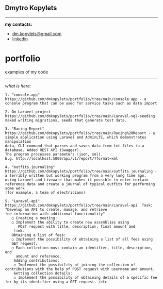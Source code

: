 
## Dmytro Kopylets
*******************************************

**my contacts:**
* dm.kopylets@gmail.com
* [linkedin](https://www.linkedin.com/in/dmitro-kopylets-6a3ba21a1/)

# portfolio
examples of my code

*******************************************

_what is here:_

    1. "console.app" https://github.com/dmkopylets/portfolio/tree/main/console.app - a console program that can be used for service tasks such as data import
    
    2. On Laravel project https://github.com/dmkopylets/portfolio/tree/main/Laravel-sql-seeding maked writing migrations, seeds that generate test data.

    3. "Racing Report" https://github.com/dmkopylets/portfolio/tree/main/Racing%20Report - a simple application using Laravel and AdminLTE, which demonstrates manipulation
    data, CLI-command that parses and saves data from txt-files to a database. Added REST API (Swagger). 
    The program processes parameters (json, xml).
    E.g. http://localhost:5000/api/v1/report/?format=xml

    4. "outfits.journaling" https://github.com/dmkopylets/portfolio/tree/main/outfits.journaling - a terribly written but working program from a very long time ago, 
    using Laravel and Liveware that makes it possible to enter certain 
    reference data and create a journal of typical outfits for performing some work 
    (for example, a team of electricians)

    5. "Laravel-api" https://github.com/dmkopylets/portfolio/tree/main/Laravel-api  Task: "Develop an API to create, manage, and retrieve
    fee information with additional functionality" 
       ○ Creating a meeting:
       ○ Implement the ability to create new assemblies using
          POST request with title, description, final amount and
        link.
       Obtaining a list of fees:
       ○ Implement the possibility of obtaining a list of all fees using
       GET request.
       ○ Each collection must contain an identifier, title, description, end
         amount and reference.
        Adding contributions:
        ○ Implement the possibility of joining the collection of contributions with the help of POST request with username and amount.
        Getting collection details:
        ○ Implement the possibility of obtaining details of a specific fee for by its identifier using a GET request. /etc 



